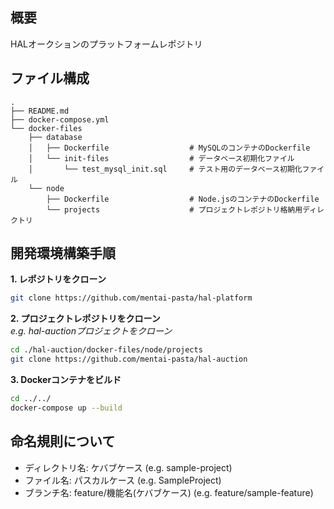 ## 概要
HALオークションのプラットフォームレポジトリ

## ファイル構成
```
.
├── README.md
├── docker-compose.yml
└── docker-files
    ├── database
    │   ├── Dockerfile                  # MySQLのコンテナのDockerfile
    │   └── init-files                  # データベース初期化ファイル
    │       └── test_mysql_init.sql     # テスト用のデータベース初期化ファイル
    └── node
        ├── Dockerfile                  # Node.jsのコンテナのDockerfile
        └── projects                    # プロジェクトレポジトリ格納用ディレクトリ
```

## 開発環境構築手順
**1. レポジトリをクローン**
```bash
git clone https://github.com/mentai-pasta/hal-platform
```
**2. プロジェクトレポジトリをクローン**  
*e.g. hal-auctionプロジェクトをクローン*
```bash
cd ./hal-auction/docker-files/node/projects
git clone https://github.com/mentai-pasta/hal-auction
```
**3. Dockerコンテナをビルド**
```bash
cd ../../
docker-compose up --build
```
<!-- TODO: DBの初期化手順の記載 -->

## 命名規則について
- ディレクトリ名: ケバブケース               (e.g. sample-project)
- ファイル名: パスカルケース                 (e.g. SampleProject)
- ブランチ名: feature/機能名(ケバブケース)    (e.g. feature/sample-feature)